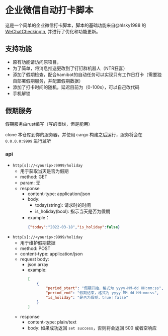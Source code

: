 # 企业微信自动打卡脚本

这是一个简单的企业微信打卡脚本，脚本的基础功能来自@hlsky1988 的 [WeChatCheckingIn](https://github.com/hlsky1988/WeChatCheckingIn), 并进行了优化和功能更新。

## 支持功能

- 原有功能请访问原项目，
- 为了简单，将消息推送更改到了钉钉群机器人（NTR狂喜）
- 添加了假期检查，配合hamibot的自动任务可以实现只有工作日打卡（需要独自部署假期服务，并配置假期数据）
- 添加了打卡时间的随机，延迟目前为（0-100s），可以自己改代码
- 手机解锁

## 假期服务

假期服务由rust编写（写的很烂，但是能用）

clone 本仓库到你的服务器，并使用 cargo 构建之后运行，服务将会在 `0.0.0.0:9999` 进行监听

### api

- `http[s]://<yourip>:9999/holiday`
  - 用于获取当天是否为假期
  - method: GET
  - param: 无
  - response
    - content-type: application/json
    - body:
      - today(string): 请求时的时间
      - is_holiday(bool): 指示当天是否为假期
    - example：
      ```json
      {"today":"2022-03-18","is_holiday":false}
      ```
- `http[s]://<yourip>:9999/holiday`
  - 用于维护假期数据
  - method: POST
  - content-type: application/json
  - request body:
    - json array
    - example:
      ```json
      [
          {
              "period_start": "假期开始，格式为 yyyy-MM-dd HH:mm:ss",
              "period_end": "假期结束，格式为 yyyy-MM-dd HH:mm:ss",
              "is_holiday": "是否为假期，true｜false"
          }
      ]
      ```
  - response
    - content-type: plain/text
    - body: 如果成功返回 `set success`，否则将会返回 500 或者空响应
